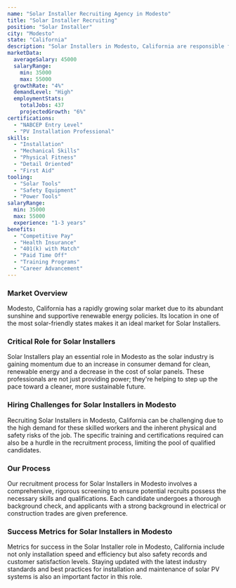 ```yaml
---
name: "Solar Installer Recruiting Agency in Modesto"
title: "Solar Installer Recruiting"
position: "Solar Installer"
city: "Modesto"
state: "California"
description: "Solar Installers in Modesto, California are responsible for the installation and maintenance of solar panel systems in residential and commercial properties."
marketData:
  averageSalary: 45000
  salaryRange:
    min: 35000
    max: 55000
  growthRate: "4%"
  demandLevel: "High"
  employmentStats:
    totalJobs: 437
    projectedGrowth: "6%"
certifications:
  - "NABCEP Entry Level"
  - "PV Installation Professional"
skills:
  - "Installation"
  - "Mechanical Skills"
  - "Physical Fitness"
  - "Detail Oriented"
  - "First Aid"
tooling:
  - "Solar Tools"
  - "Safety Equipment"
  - "Power Tools"
salaryRange:
  min: 35000
  max: 55000
  experience: "1-3 years"
benefits:
  - "Competitive Pay"
  - "Health Insurance"
  - "401(k) with Match"
  - "Paid Time Off"
  - "Training Programs"
  - "Career Advancement"
---
```


### Market Overview
Modesto, California has a rapidly growing solar market due to its abundant sunshine and supportive renewable energy policies. Its location in one of the most solar-friendly states makes it an ideal market for Solar Installers. 

### Critical Role for Solar Installers
Solar Installers play an essential role in Modesto as the solar industry is gaining momentum due to an increase in consumer demand for clean, renewable energy and a decrease in the cost of solar panels. These professionals are not just providing power; they're helping to step up the pace toward a cleaner, more sustainable future.

### Hiring Challenges for Solar Installers in Modesto
Recruiting Solar Installers in Modesto, California can be challenging due to the high demand for these skilled workers and the inherent physical and safety risks of the job. The specific training and certifications required can also be a hurdle in the recruitment process, limiting the pool of qualified candidates.

### Our Process
Our recruitment process for Solar Installers in Modesto involves a comprehensive, rigorous screening to ensure potential recruits possess the necessary skills and qualifications. Each candidate undergoes a thorough background check, and applicants with a strong background in electrical or construction trades are given preference.

### Success Metrics for Solar Installers in Modesto
Metrics for success in the Solar Installer role in Modesto, California include not only installation speed and efficiency but also safety records and customer satisfaction levels. Staying updated with the latest industry standards and best practices for installation and maintenance of solar PV systems is also an important factor in this role.